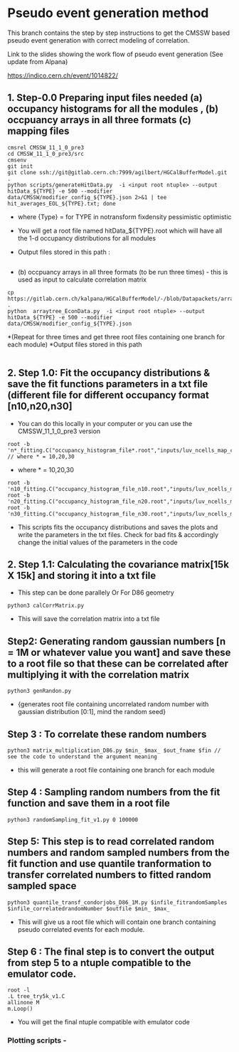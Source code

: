 # Pseudo event generation method
This branch contains the step by step instructions to get the CMSSW based pseudo event generation with correct modeling of correlation.

Link to the slides showing the work flow of pseudo event generation (See update from Alpana)

https://indico.cern.ch/event/1014822/


## 1. Step-0.0  Preparing input files needed (a) occupancy histograms for all the modules , (b) occpuancy arrays in all three formats (c) mapping files

```
cmsrel CMSSW_11_1_0_pre3
cd CMSSW_11_1_0_pre3/src
cmsenv
git init
git clone ssh://git@gitlab.cern.ch:7999/agilbert/HGCalBufferModel.git .
python scripts/generateHitData.py  -i <input root ntuple> --output hitData_${TYPE} -e 500 --modifier data/CMSSW/modifier_config_${TYPE}.json 2>&1 | tee hit_averages_EOL_${TYPE}.txt; done
```

* where {Type} = for TYPE in notransform fixdensity pessimistic optimistic

* You will get a root file named hitData_${TYPE}.root which will have all the 1-d occupancy distributions for all modules
* Output files stored in this path :
```

```
* (b)  occpuancy arrays in all three formats (to be run three times) - this is used as input to calculate correlation matrix
```
cp https://gitlab.cern.ch/kalpana/HGCalBufferModel/-/blob/Datapackets/arraytree_EconData.py .
python  arraytree_EconData.py  -i <input root ntuple> --output hitData_${TYPE} -e 500 --modifier data/CMSSW/modifier_config_${TYPE}.json
```
*(Repeat for three times and get three root files containing one branch for each module) 
*Output files stored in this path 
```

```
## 2. Step 1.0: Fit the occupancy distributions & save the fit functions parameters in a txt file (different file for different occupancy format [n10,n20,n30]

* You can do this locally in your computer or you can use the CMSSW_11_1_0_pre3 version
```
root -b 'n*_fitting.C("occupancy_histogram_file*.root","inputs/luv_ncells_map_cmssw_D86_V10.txt")'  // where * = 10,20,30
```
* where * = 10,20,30
```
root -b 'n10_fitting.C("occupancy_histogram_file_n10.root","inputs/luv_ncells_map_cmssw_D86_V10.txt")'	
root -b 'n20_fitting.C("occupancy_histogram_file_n20.root","inputs/luv_ncells_map_cmssw_D86_V10.txt")'
root -b 'n30_fitting.C("occupancy_histogram_file_n30.root","inputs/luv_ncells_map_cmssw_D86_V10.txt")'
```

* This scripts fits the occupancy distributions and saves the plots and write the parameters in the txt files. Check for bad fits & accordingly change the initial values of the parameters in the code

## 2. Step 1.1: Calculating the covariance matrix[15k X 15k] and storing it into a txt file
* This step can be done parallely
Or For D86 geometry
```
python3 calCorrMatrix.py
```

* This will save the correlation matrix into a txt file

## Step2: Generating random gaussian numbers [n = 1M or whatever value you want] and save these to a root file so that these can be correlated after multiplying it with the correlation matrix
```
python3 genRandon.py
```
* {generates root file containing uncorrelated random number with gaussian distribution [0:1], mind the random seed}

## Step 3 : To correlate these random numbers
```
python3 matrix_multiplication_D86.py $min_ $max_ $out_fname $fin // see the code to understand the argument meaning
```

* this will generate a root file containing one branch for each module

## Step 4 : Sampling random numbers from the fit function and save them in a root file
```
python3 randomSampling_fit_v1.py 0 100000

```

## Step 5: This step is to read correlated random numbers and random sampled numbers from the fit function and use quantile tranformation to transfer correlated numbers to fitted random sampled space
```
python3 quantile_transf_condorjobs_D86_1M.py $infile_fitrandomSamples $infile_correlatedrandomNumber $outfile $min_ $max_
```
* This will give us a root file which will contain one branch containing pseudo correlated events for each module.

## Step 6 : The final step is to convert the output from step 5 to a ntuple compatible to the emulator code.
```
root -l
.L tree_try5k_v1.C
allinone M
m.Loop()
```

* You will get the final ntuple compatible with emulator code


### Plotting scripts -
```

```


